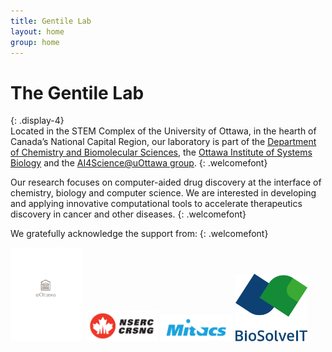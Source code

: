 ```yaml
---
title: Gentile Lab
layout: home
group: home
---
```


# The Gentile Lab
{: .display-4}
<br>
Located in the STEM Complex of the University of Ottawa, in the hearth of Canada’s National Capital Region, our laboratory is part of the [Department of Chemistry and Biomolecular Sciences](https://www.uottawa.ca/faculty-science/chemistry-biomolecular-sciences), the [Ottawa Institute of Systems Biology](https://www.uottawa.ca/research-innovation/ottawa-institute-systems-biology) and the [AI4Science@uOttawa group](https://ai4science.uottawa.ca).
{: .welcomefont}

Our research focuses on computer-aided drug discovery at the interface of chemistry, biology and computer science. We are interested in developing and applying innovative computational tools to accelerate therapeutics discovery in cancer and other diseases. 
{: .welcomefont}

We gratefully acknowledge the support from:
{: .welcomefont}

<img src="/static/img/logo/uOttawa_VER_COLOUR_2021.png" width="23%"></img> <img src="/static/img/logo/nserc.svg" width="23%"></img> <img src="/static/img/logo/mitacs.jpg" width="23%"></img> <img src="/static/img/logo/biosolveit.jpg" width="23%"></img> 
